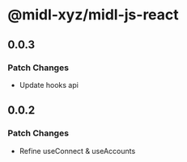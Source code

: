 # @midl-xyz/midl-js-react

## 0.0.3

### Patch Changes

- Update hooks api

## 0.0.2

### Patch Changes

- Refine useConnect & useAccounts

